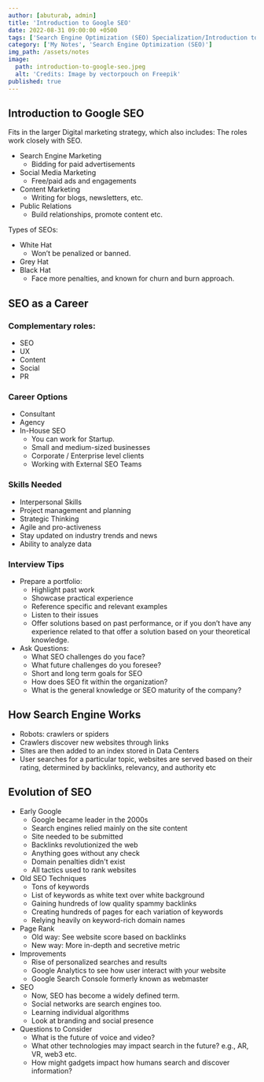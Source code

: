 ```yaml
---
author: [abuturab, admin]
title: 'Introduction to Google SEO'
date: 2022-08-31 09:00:00 +0500
tags: ['Search Engine Optimization (SEO) Specialization/Introduction to Google SEO']
category: ['My Notes', 'Search Engine Optimization (SEO)']
img_path: /assets/notes
image:
  path: introduction-to-google-seo.jpeg
  alt: 'Credits: Image by vectorpouch on Freepik'
published: true
---
```


## **Introduction to Google SEO**
  
  Fits in the larger Digital marketing strategy, which also includes: The roles work closely with SEO.
- Search Engine Marketing
  - Bidding for paid advertisements
- Social Media Marketing
  - Free/paid ads and engagements
- Content Marketing
  - Writing for blogs, newsletters, etc.
- Public Relations
  - Build relationships, promote content etc.

Types of SEOs:
- White Hat
  - Won’t be penalized or banned.
- Grey Hat
- Black Hat
  - Face more penalties, and known for churn and burn approach.

## **SEO as a Career**

### Complementary roles:

- SEO
- UX
- Content
- Social
- PR

### Career Options

- Consultant
- Agency
- In-House SEO
  - You can work for Startup.
  - Small and medium-sized businesses
  - Corporate / Enterprise level clients
  - Working with External SEO Teams

### Skills Needed

- Interpersonal Skills
- Project management and planning
- Strategic Thinking
- Agile and pro-activeness
- Stay updated on industry trends and news
- Ability to analyze data

### Interview Tips

- Prepare a portfolio:
  - Highlight past work
  - Showcase practical experience
  - Reference specific and relevant examples
  - Listen to their issues
  - Offer solutions based on past performance, or if you don’t have any experience related to that offer a solution based on your theoretical knowledge.
- Ask Questions:
  - What SEO challenges do you face?
  - What future challenges do you foresee?
  - Short and long term goals for SEO
  - How does SEO fit within the organization?
  - What is the general knowledge or SEO maturity of the company?

## **How Search Engine Works**

- Robots: crawlers or spiders
- Crawlers discover new websites through links
- Sites are then added to an index stored in Data Centers
- User searches for a particular topic, websites are served based on their rating, determined by backlinks, relevancy, and authority etc

## **Evolution of SEO**

- Early Google
  - Google became leader in the 2000s
  - Search engines relied mainly on the site content
  - Site needed to be submitted
  - Backlinks revolutionized the web
  - Anything goes without any check
  - Domain penalties didn't exist
  - All tactics used to rank websites
- Old SEO Techniques
  - Tons of keywords
  - List of keywords as white text over white background
  - Gaining hundreds of low quality spammy backlinks
  - Creating hundreds of pages for each variation of keywords
  - Relying heavily on keyword-rich domain names
- Page Rank
  + Old way: See website score based on backlinks
  + New way: More in-depth and secretive metric
- Improvements
  - Rise of personalized searches and results
  - Google Analytics to see how user interact with your website
  - Google Search Console formerly known as webmaster
- SEO
  - Now, SEO has become a widely defined term.
  - Social networks are search engines too.
  - Learning individual algorithms
  - Look at branding and social presence
- Questions to Consider
  - What is the future of voice and video?
  - What other technologies may impact search in the future? e.g., AR, VR, web3 etc.
  - How might gadgets impact how humans search and discover information?
